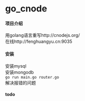 # go_cnode

#### 项目介绍
用golang语言重写http://cnodejs.org/  
在线http://fenghuangyu.cn:9035   
#### 安装
安装mysql  
安装mongodb  
`go run main.go router.go`  
解决报错的问题  

#### todo


